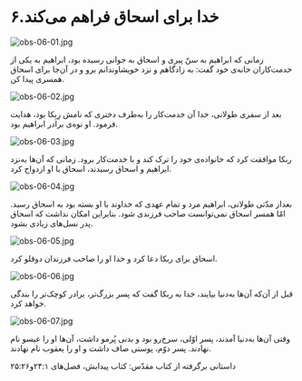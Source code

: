 ۶.خدا برای اسحاق فراهم می‌کند
=============================

![obs-06-01.jpg](/var/www/vhosts/door43.org/httpdocs/data/gitrepo/media/en/obs/obs-06-01.jpg "obs-06-01.jpg")

زمانی که ابراهیم به سنّ پیری و اسحاق به جوانی رسیده بود، ابراهیم به یکی
از خدمت‌کاران خانه‌ی خود گفت: به زادگاهم و نزد خویشاوندانم برو و در
آن‌جا برای اسحاق همسری پیدا کن.

![obs-06-02.jpg](/var/www/vhosts/door43.org/httpdocs/data/gitrepo/media/en/obs/obs-06-02.jpg "obs-06-02.jpg")

بعد از سفری طولانی، خدا آن خدمت‌کار را به‌طرف دختری که نامش رِبِکا بود،
هدایت فرمود. او نوه‌ی برادر ابراهیم بود.

![obs-06-03.jpg](/var/www/vhosts/door43.org/httpdocs/data/gitrepo/media/en/obs/obs-06-03.jpg "obs-06-03.jpg")

ربکا موافقت کرد که خانواده‌ی خود را ترک کند و با خدمت‌کار برود. زمانی که
آن‌ها به‌نزد ابراهیم و اسحاق رسیدند، اسحاق با او ازدواج کرد.

![obs-06-04.jpg](/var/www/vhosts/door43.org/httpdocs/data/gitrepo/media/en/obs/obs-06-04.jpg "obs-06-04.jpg")

بعد​از مدّتی طولانی، ابراهیم مرد و تمام عهدی که خداوند با او بسته بود به
اسحاق رسید. امّا همسر اسحاق نمی‌توانست صاحب فرزندی شود. بنابراین امکان
نداشت که اسحاق پدر نسل‌های زیادی بشود.

![obs-06-05.jpg](/var/www/vhosts/door43.org/httpdocs/data/gitrepo/media/en/obs/obs-06-05.jpg "obs-06-05.jpg")

اسحاق برای ربکا دعا کرد و خدا او را صاحب فرزندان دوقلو کرد.

![obs-06-06.jpg](/var/www/vhosts/door43.org/httpdocs/data/gitrepo/media/en/obs/obs-06-06.jpg "obs-06-06.jpg")

قبل از آن‌که آن‌ها به‌دنیا بیایند، خدا به ربکا گفت که پسر بزرگ‌تر، برادر
کوچک‌تر را بندگی خواهد کرد.

![obs-06-07.jpg](/var/www/vhosts/door43.org/httpdocs/data/gitrepo/media/en/obs/obs-06-07.jpg "obs-06-07.jpg")

وقتی آن‌ها به‌دنیا آمدند، پسر اوّلی، سرخ‌رو بود و بدنی پُرمو داشت، آن‌ها
او را عیسو نام نهادند. پسر دوّم، پوستی صاف داشت و او را یعقوب نام
نهادند.

داستانی برگرفته از کتاب مقدّس: کتاب پیدایش، فصل‌های ۲۴:۱و۲۵:۲۶
